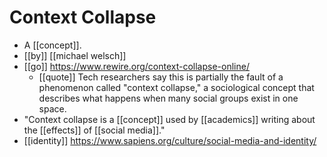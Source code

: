 # Context Collapse

- A [[concept]].
- [[by]] [[michael welsch]]
- [[go]] https://www.rewire.org/context-collapse-online/
  - [[quote]] Tech researchers say this is partially the fault of a phenomenon called "context collapse," a sociological concept that describes what happens when many social groups exist in one space.
- "Context collapse is a [[concept]] used by [[academics]] writing about the [[effects]] of [[social media]]."
- [[identity]] https://www.sapiens.org/culture/social-media-and-identity/


